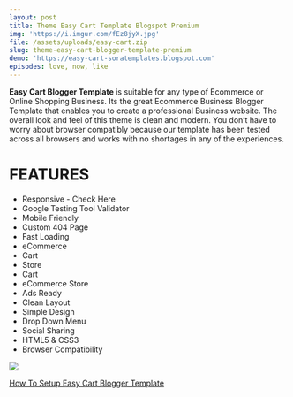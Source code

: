 ```yaml
---
layout: post
title: Theme Easy Cart Template Blogspot Premium
img: 'https://i.imgur.com/fEz8jyX.jpg'
file: /assets/uploads/easy-cart.zip
slug: theme-easy-cart-blogger-template-premium
demo: 'https://easy-cart-soratemplates.blogspot.com'
episodes: love, now, like
---
```

**Easy Cart Blogger Template** is suitable for any type of Ecommerce or Online Shopping Business. Its the great Ecommerce Business Blogger Template that enables you to create a professional Business website. The overall look and feel of this theme is clean and modern. You don’t have to worry about browser compatibly because our template has been tested across all browsers and works with no shortages in any of the experiences.

# FEATURES

* Responsive - Check Here
* Google Testing Tool Validator
* Mobile Friendly
* Custom 404 Page 
* Fast Loading 
* eCommerce
* Cart
* Store
* Cart
* eCommerce Store
* Ads Ready
* Clean Layout
* Simple Design
* Drop Down Menu
* Social Sharing
* HTML5 & CSS3
* Browser Compatibility


![](https://i.imgur.com/fEz8jyX.jpg)

[How To Setup Easy Cart Blogger Template](https://youtu.be/5GqYyatNctA)
